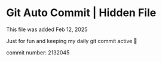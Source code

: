 # Git Auto Commit | Hidden File

This file was added Feb 12, 2025

Just for fun and keeping my daily git commit active 🤪

commit number: 2132045
